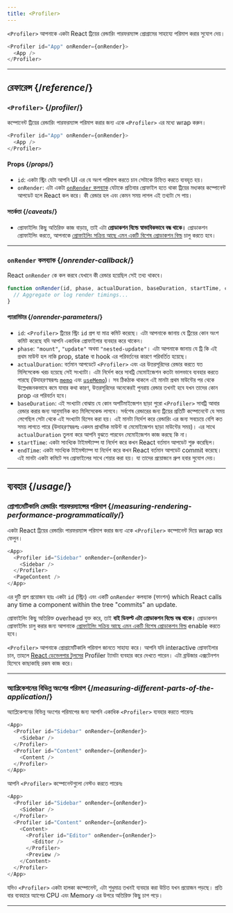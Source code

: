 ```yaml
---
title: <Profiler>
---
```


<Intro>

`<Profiler>` আপনাকে একটা React ট্রিয়ের রেন্ডারিং পারফরম্যান্স প্রোগ্রামের সাহায্যে পরিমাপ করার সুযোগ দেয়।

```js
<Profiler id="App" onRender={onRender}>
  <App />
</Profiler>
```

</Intro>

<InlineToc />

---

## রেফারেন্স {/*reference*/}

### `<Profiler>` {/*profiler*/}

কম্পোনেন্ট ট্রিয়ের রেন্ডারিং পারফরম্যান্স পরিমাপ করার জন্য একে `<Profiler>` এর মধ্যে wrap করুন।

```js
<Profiler id="App" onRender={onRender}>
  <App />
</Profiler>
```

#### Props {/*props*/}

* `id`: একটা স্ট্রিং যেটা আপনি UI এর যে অংশ পরিমাপ করতে চান সেটাকে চিহ্নিত করতে ব্যবহৃত হয়।
* `onRender`: এটা একটা [`onRender` কলব্যাক](#onrender-callback) যেটাকে প্রতিবার প্রোফাইল হতে থাকা ট্রিয়ের মধ্যকার কম্পোনেন্ট আপডেট হলে React কল করে। কী রেন্ডার হল এবং কেমন সময় লাগল এই তথ্যটা সে পায়।

#### সতর্কতা {/*caveats*/}

* প্রোফাইলিং কিছু অতিরিক্ত কাজ বাড়ায়, তাই এটা **প্রোডাকশন বিল্ডে স্বাভাবিকভাবে বন্ধ থাকে।** প্রোডাকশন প্রোফাইলিং করতে, আপনাকে [প্রোফাইলিং সক্রিয় আছে এমন একটি বিশেষ প্রোডাকশন বিল্ড](https://fb.me/react-profiling) চালু করতে হবে।

---

### `onRender` কলব্যাক {/*onrender-callback*/}

React `onRender` কে কল করবে যেখানে কী রেন্ডার হয়েছিল সেই তথ্য থাকবে।

```js
function onRender(id, phase, actualDuration, baseDuration, startTime, commitTime) {
  // Aggregate or log render timings...
}
```

#### প্যারামিটার {/*onrender-parameters*/}

* `id`: `<Profiler>` ট্রিয়ের স্ট্রিং `id` প্রপ যা মাত্র কমিট করেছে। এটা আপনাকে জানায় যে ট্রিয়ের কোন অংশ কমিট করেছে যদি আপনি একাধিক প্রোফাইলার ব্যবহার করে থাকেন।
* `phase`: `"mount"`, `"update"` অথবা `"nested-update"`। এটা আপনাকে জানায় যে ট্রি কি এই প্রথম মাউন্ট হল নাকি prop, state বা hook এর পরিবর্তনের কারণে পরিবর্তিত হয়েছে।
* `actualDuration`: বর্তমান আপডেটে `<Profiler>` এবং এর উত্তরসূরিদের রেন্ডার করতে যত মিলিসেকেন্ড খরচ হয়েছে সেই সংখ্যাটা। এটা নির্দেশ করে সাবট্রি মেমোইজেশন কতটা ভালভাবে ব্যবহার করতে পারছে (উদাহরণস্বরূপঃ [`memo`](/reference/react/memo) এবং [`useMemo`](/reference/react/useMemo))। সব ঠিকঠাক থাকলে এই মানটা প্রথম মাউন্টের পর থেকে উল্লেখজনকভাবে কমে যাবার কথা কারণ, উত্তরসূরিদের অনেকেরই পুনরায় রেন্ডার তখনই হবে যখন তাদের কোন prop এর পরিবর্তন হবে।
* `baseDuration`: এই সংখ্যাটা বোঝায় যে কোন অপটিমাইজেশন ছাড়া পুরো `<Profiler>` সাবট্রি আবার রেন্ডার করার জন্য আনুমানিক কত মিলিসেকেন্ড লাগবে। সর্বশেষ  রেন্ডারের জন্য ট্রিয়ের প্রতিটি কম্পোনেন্টে যে সময় লেগেছিল সেটা থেকে এই সংখ্যাটা হিসেব করা হয়। এই মানটা নির্দেশ করে রেন্ডারিং এর জন্য সবচেয়ে বেশি কত সময় লাগতে পারে (উদাহরণস্বরূপঃ একদম প্রাথমিক মাউন্ট বা মেমোইজেশন ছাড়া মাউন্টের সময়)। এর সাথে `actualDuration` তুলনা করে আপনি বুঝতে পারবেন  মেমোইজেশন কাজ করছে কি না।
* `startTime`: একটা সাংখ্যিক টাইমস্ট্যাম্প যা নির্দেশ করে কখন React বর্তমান আপডেট শুরু করেছিল।
* `endTime`: একটা সাংখ্যিক টাইমস্ট্যাম্প যা নির্দেশ করে কখন React বর্তমান আপডেট commit করেছে। এই মানটা একটা কমিটে সব প্রোফাইলের সাথে শেয়ার করা হয়। যা তাদের প্রয়োজনে গ্রুপ হবার সুযোগ দেয়।

---

## ব্যবহার {/*usage*/}

### প্রোগামেটিকালি রেন্ডারিং পারফরম্যান্সের পরিমাপ {/*measuring-rendering-performance-programmatically*/}

একটা React ট্রিয়ের রেন্ডারিং পারফরম্যান্স পরিমাপ করার জন্য একে `<Profiler>` কম্পোনেন্ট দিয়ে wrap করে ফেলুন।

```js {2,4}
<App>
  <Profiler id="Sidebar" onRender={onRender}>
    <Sidebar />
  </Profiler>
  <PageContent />
</App>
```

এর দুটি প্রপ প্রয়োজন হয়ঃ একটা `id` (স্ট্রিং) এবং একটি `onRender` কলব্যাক (ফাংশন) which React calls any time a component within the tree "commits" an update.

<Pitfall>

প্রোফাইলিং কিছু অতিরিক্ত overhead যুক্ত করে, তাই **বাই ডিফল্ট এটা প্রোডাকশন বিল্ডে বন্ধ থাকে।** প্রোডাকশন প্রোফাইলিং চালু করার জন্য আপনাকে [প্রোফাইলিং সক্রিয় আছে এমন একটি বিশেষ প্রোডাকশন বিল্ড](https://fb.me/react-profiling) enable করতে হবে।

</Pitfall>

<Note>

`<Profiler>` আপনাকে প্রোগ্রামেটিকালি পরিমাপ জানতে সাহায্য করে। আপনি যদি interactive প্রোফাইলার চান, তাহলে [React ডেভেলপার টুলসের](/learn/react-developer-tools) Profiler ট্যাবটা ব্যবহার করে দেখতে পারেন। এটা ব্রাউজার এক্সটেনশন হিসেবে কাছাকাছি রকম কাজ করে।

</Note>

---

### অ্যাপ্লিকেশনের বিভিন্ন অংশের পরিমাপ {/*measuring-different-parts-of-the-application*/}

অ্যাপ্লিকেশনের বিভিন্ন অংশের পরিমাপের জন্য আপনি একাধিক `<Profiler>` ব্যবহার করতে পারেনঃ

```js {5,7}
<App>
  <Profiler id="Sidebar" onRender={onRender}>
    <Sidebar />
  </Profiler>
  <Profiler id="Content" onRender={onRender}>
    <Content />
  </Profiler>
</App>
```

আপনি `<Profiler>` কম্পোনেন্টগুলো নেস্টও করতে পারেনঃ

```js {5,7,9,12}
<App>
  <Profiler id="Sidebar" onRender={onRender}>
    <Sidebar />
  </Profiler>
  <Profiler id="Content" onRender={onRender}>
    <Content>
      <Profiler id="Editor" onRender={onRender}>
        <Editor />
      </Profiler>
      <Preview />
    </Content>
  </Profiler>
</App>
```

যদিও `<Profiler>` একটা হালকা কম্পোনেন্ট, এটা শুধুমাত্র তখনই ব্যবহার করা উচিত যখন প্রয়োজন পড়ছে। প্রতি বার ব্যবহারে অ্যাপের CPU এবং Memory এর উপরে অতিরিক্ত কিছু চাপ পড়ে।

---

